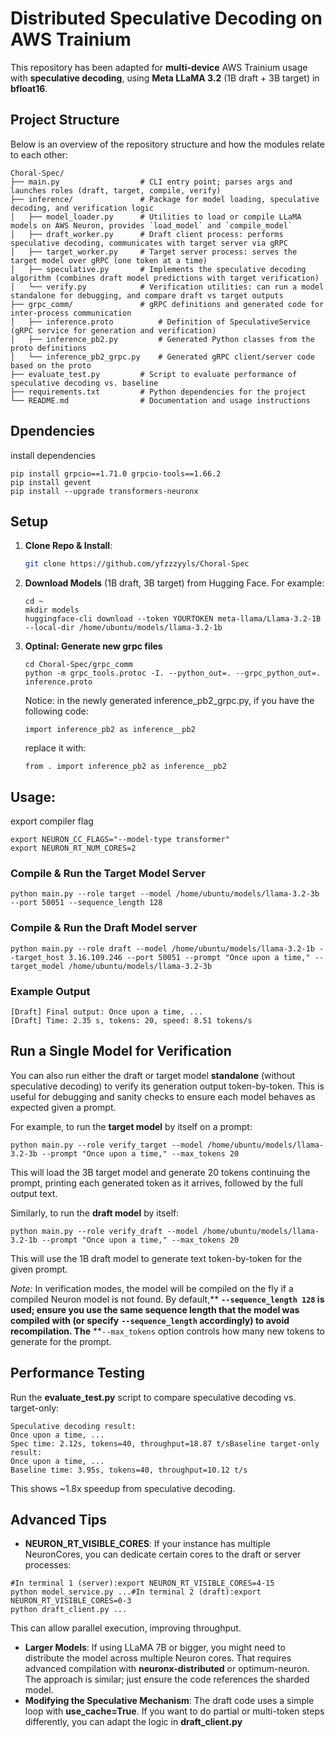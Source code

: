 # Distributed Speculative Decoding on AWS Trainium

This repository has been adapted for **multi-device** AWS Trainium usage with **speculative decoding**, using **Meta LLaMA 3.2** (1B draft + 3B target) in **bfloat16**.

## Project Structure

Below is an overview of the repository structure and how the modules relate to each other:

```
Choral-Spec/
├── main.py                  # CLI entry point; parses args and launches roles (draft, target, compile, verify)
├── inference/               # Package for model loading, speculative decoding, and verification logic
│   ├── model_loader.py      # Utilities to load or compile LLaMA models on AWS Neuron, provides `load_model` and `compile_model`
│   ├── draft_worker.py      # Draft client process: performs speculative decoding, communicates with target server via gRPC
│   ├── target_worker.py     # Target server process: serves the target model over gRPC (one token at a time)
│   ├── speculative.py       # Implements the speculative decoding algorithm (combines draft model predictions with target verification)
│   └── verify.py            # Verification utilities: can run a model standalone for debugging, and compare draft vs target outputs
├── grpc_comm/               # gRPC definitions and generated code for inter-process communication
│   ├── inference.proto          # Definition of SpeculativeService (gRPC service for generation and verification)
│   ├── inference_pb2.py         # Generated Python classes from the proto definitions
│   └── inference_pb2_grpc.py    # Generated gRPC client/server code based on the proto
├── evaluate_test.py         # Script to evaluate performance of speculative decoding vs. baseline
├── requirements.txt         # Python dependencies for the project
└── README.md                # Documentation and usage instructions

```

## Dpendencies

install dependencies

```
pip install grpcio==1.71.0 grpcio-tools==1.66.2
pip install gevent
pip install --upgrade transformers-neuronx
```

## Setup

1. **Clone Repo & Install**:

   ```bash
   git clone https://github.com/yfzzzyyls/Choral-Spec
   ```
2. **Download Models** (1B draft, 3B target) from Hugging Face. For example:

   ```
   cd ~
   mkdir models
   huggingface-cli download --token YOURTOKEN meta-llama/Llama-3.2-1B --local-dir /home/ubuntu/models/llama-3.2-1b
   ```
3. **Optinal: Generate new grpc files**

   ```
   cd Choral-Spec/grpc_comm
   python -m grpc_tools.protoc -I. --python_out=. --grpc_python_out=. inference.proto
   ```

   Notice: in the newly generated inference_pb2_grpc.py, if you have the following code:

   ```
   import inference_pb2 as inference__pb2
   ```

   replace it with:

   ```
   from . import inference_pb2 as inference__pb2
   ```

## **Usage:**

export compiler flag

```
export NEURON_CC_FLAGS="--model-type transformer"
export NEURON_RT_NUM_CORES=2
```

### **Compile & Run the Target Model Server**

```
python main.py --role target --model /home/ubuntu/models/llama-3.2-3b --port 50051 --sequence_length 128
```

### **Compile & Run the Draft Model server**

```
python main.py --role draft --model /home/ubuntu/models/llama-3.2-1b --target_host 3.16.109.246 --port 50051 --prompt "Once upon a time," --target_model /home/ubuntu/models/llama-3.2-3b
```

### **Example Output**

```
[Draft] Final output: Once upon a time, ...
[Draft] Time: 2.35 s, tokens: 20, speed: 8.51 tokens/s
```

## **Run a Single Model for Verification**

You can also run either the draft or target model **standalone** (without speculative decoding) to verify its generation output token-by-token. This is useful for debugging and sanity checks to ensure each model behaves as expected given a prompt.

For example, to run the **target model** by itself on a prompt:

```
python main.py --role verify_target --model /home/ubuntu/models/llama-3.2-3b --prompt "Once upon a time," --max_tokens 20
```

This will load the 3B target model and generate 20 tokens continuing the prompt, printing each generated token as it arrives, followed by the full output text.

Similarly, to run the **draft model** by itself:

```
python main.py --role verify_draft --model /home/ubuntu/models/llama-3.2-1b --prompt "Once upon a time," --max_tokens 20
```

This will use the 1B draft model to generate text token-by-token for the given prompt.

*Note:* In verification modes, the model will be compiled on the fly if a compiled Neuron model is not found. By default,** **`--sequence_length 128` is used; ensure you use the same sequence length that the model was compiled with (or specify** **`--sequence_length` accordingly) to avoid recompilation. The** **`--max_tokens` option controls how many new tokens to generate for the prompt.

## **Performance Testing**

Run the **evaluate_test.py** script to compare speculative decoding vs. target-only:

```
Speculative decoding result:
Once upon a time, ...
Spec time: 2.12s, tokens=40, throughput=18.87 t/sBaseline target-only result:
Once upon a time, ...
Baseline time: 3.95s, tokens=40, throughput=10.12 t/s
```

This shows ~1.8x speedup from speculative decoding.

## **Advanced Tips**

* **NEURON_RT_VISIBLE_CORES**: If your instance has multiple NeuronCores, you can dedicate certain cores to the draft or server processes:

```
#In terminal 1 (server):export NEURON_RT_VISIBLE_CORES=4-15
python model_service.py ...#In terminal 2 (draft):export NEURON_RT_VISIBLE_CORES=0-3
python draft_client.py ...
```

This can allow parallel execution, improving throughput.

* **Larger Models**: If using LLaMA 7B or bigger, you might need to distribute the model across multiple Neuron cores. That requires advanced compilation with **neuronx-distributed** or optimum-neuron. The approach is similar; just ensure the code references the sharded model.
* **Modifying the Speculative Mechanism**: The draft code uses a simple loop with **use_cache=True**. If you want to do partial or multi-token steps differently, you can adapt the logic in **draft_client.py**
